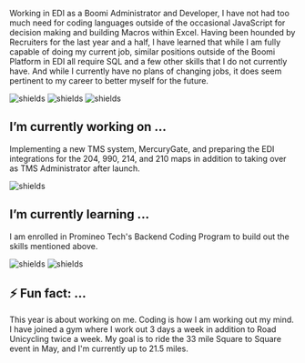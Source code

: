 Working in EDI as a Boomi Administrator and Developer, I have not had too much need for coding languages outside of the occasional JavaScript for decision making and building Macros within Excel. Having been hounded by Recruiters for the last year and a half, I have learned that while I am fully capable of doing my current job, similar positions outside of the Boomi Platform in EDI all require SQL and a few other skills that I do not currently have. And while I currently have no plans of changing jobs, it does seem pertinent to my career to better myself for the future.

![shields](https://img.shields.io/badge/boomi-Admin-blue) ![shields](https://img.shields.io/badge/boomi-Dev-blue) ![shields](https://img.shields.io/badge/TMS-Admin-blue)

## I’m currently working on ...

Implementing a new TMS system, MercuryGate, and preparing the EDI integrations for the 204, 990, 214, and 210 maps in addition to taking over as TMS Administrator after launch.

![shields](https://img.shields.io/badge/MercuryGate-Admin-blue)

## I’m currently learning ...

I am enrolled in Promineo Tech's Backend Coding Program to build out the skills mentioned above. 


![shields](https://img.shields.io/badge/backend-Java-yellow) ![shields](https://img.shields.io/badge/backend-SQL-yellow)

## ⚡ Fun fact: ...

This year is about working on me. Coding is how I am working out my mind. I have joined a gym where I work out 3 days a week in addition to Road Unicycling twice a week. My goal is to ride the 33 mile Square to Square event in May, and I'm currently up to 21.5 miles. 
 

<!--
**AnAnonymousTree/AnAnonymousTree** is a ✨ _special_ ✨ repository because its `README.md` (this file) appears on your GitHub profile.

Here are some ideas to get you started:

- 🔭 I’m currently working on ...
- 🌱 I’m currently learning ...
- 👯 I’m looking to collaborate on ...
- 🤔 I’m looking for help with ...
- 💬 Ask me about ...
- 📫 How to reach me: ...
- 😄 Pronouns: ...
- ⚡ Fun fact: ...
-->
